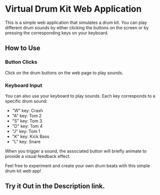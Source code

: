 # Virtual Drum Kit Web Application

This is a simple web application that simulates a drum kit. You can play different drum sounds by either clicking the buttons on the screen or by pressing the corresponding keys on your keyboard.

## How to Use

### Button Clicks

Click on the drum buttons on the web page to play sounds.

### Keyboard Input

You can also use your keyboard to play sounds. Each key corresponds to a specific drum sound:

- "W" key: Crash
- "A" key: Tom 2
- "S" key: Tom 3
- "D" key: Tom 4
- "J" key: Tom 1
- "K" key: Kick Bass
- "L" key: Snare

When you trigger a sound, the associated button will briefly animate to provide a visual feedback effect.

Feel free to experiment and create your own drum beats with this simple drum kit web app!

## Try it Out in the Description link.
